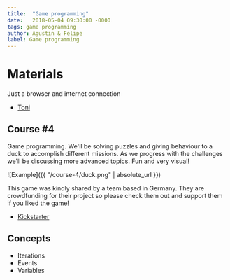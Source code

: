 ```yaml
---
title:  "Game programming"
date:   2018-05-04 09:30:00 -0000
tags: game programming
author: Agustin & Felipe
label: Game programming
---
```


# Materials
Just a browser and internet connection

*   [Toni](https://app.code-it-studio.de/course/step/4/44 "Duck game")
	
## Course #4
Game programming. We'll be solving puzzles and giving behaviour to a duck to accomplish different missions. As we progress with the challenges we'll be discussing more advanced topics. Fun and very visual! 

![Example]({{ "/course-4/duck.png" | absolute_url }})

This game was kindly shared by a team based in Germany. They are crowdfunding for their project so please check them out and support them if you liked the game!
 
*   [Kickstarter](https://www.kickstarter.com/projects/code-it/code-it-spielend-programmieren-lernen "Crowdfunding campaing")

## Concepts
* Iterations
* Events
* Variables

